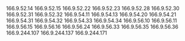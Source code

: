166.9.52.14
166.9.52.15
166.9.52.22
166.9.52.23
166.9.52.28
166.9.52.30
166.9.52.31
166.9.52.32
166.9.54.11
166.9.54.13
166.9.54.20
166.9.54.21
166.9.54.31
166.9.54.32
166.9.54.33
166.9.54.34
166.9.56.10
166.9.56.11
166.9.56.15
166.9.56.16
166.9.56.24
166.9.56.33
166.9.56.35
166.9.56.36
166.9.244.107
166.9.244.137
166.9.244.171
